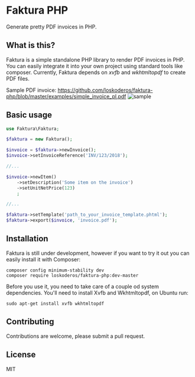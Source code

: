 # Faktura PHP
Generate pretty PDF invoices in PHP.

## What is this?

Faktura is a simple standalone PHP library to render PDF invoices in PHP.
You can easily integrate it into your own project using standard tools like
composer. Currently, Faktura depends on _xvfb_ and _wkhtmltopdf_ to create PDF
files.

Sample PDF invoice: https://github.com/loskoderos/faktura-php/blob/master/examples/simple_invoice_pl.pdf
![sample](https://raw.githubusercontent.com/loskoderos/faktura-php/master/examples/screenshot1.png)


## Basic usage
~~~php
use Faktura\Faktura;

$faktura = new Faktura();

$invoice = $faktura->newInvoice();
$invoice->setInvoiceReference('INV/123/2018');

//...

$invoice->newItem()
    ->setDescription('Some item on the invoice')
    ->setUnitNetPrice(123)
    ;

//...

$faktura->setTemplate('path_to_your_invoice_template.phtml');
$faktura->export($invoice, 'invoice.pdf');
~~~

## Installation
Faktura is still under development, however if you want to try it out you can 
easily install it with Composer:
~~~
composer config minimum-stability dev
composer require loskoderos/faktura-php:dev-master
~~~

Before you use it, you need to take care of a couple od system dependencies.
You'll need to install Xvfb and Wkhtmltopdf, on Ubuntu run:
~~~
sudo apt-get install xvfb wkhtmltopdf
~~~

## Contributing
Contributions are welcome, please submit a pull request.

## License
MIT
